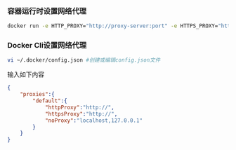 ### 容器运行时设置网络代理
```bash
docker run -e HTTP_PROXY="http://proxy-server:port" -e HTTPS_PROXY="http://proxy-server:port" -e NO_PROXY="localhost,127.0.0.1" ubuntu:latest
```
### Docker Cli设置网络代理
```bash
vi ~/.docker/config.json #创建或编辑config.json文件
```
输入如下内容
```json
{
    "proxies":{
        "default":{
            "httpProxy":"http://",
            "httpsProxy":"http://",
            "noProxy":"localhost,127.0.0.1"
        }
    }
}
```
